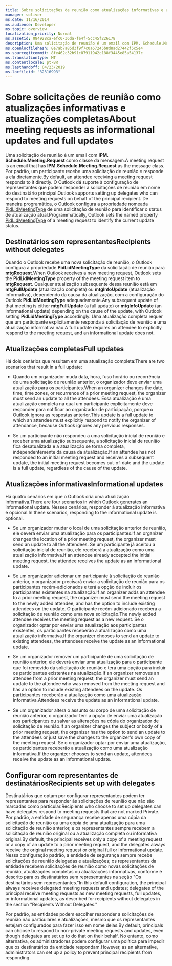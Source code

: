 ```yaml
---
title: Sobre solicitações de reunião como atualizações informativas e atualizações completas
manager: soliver
ms.date: 11/16/2014
ms.audience: Developer
ms.topic: overview
localization_priority: Normal
ms.assetid: 084928ca-efc0-36da-fe4f-5cc45f226178
description: Uma solicitação de reunião é um email com IPM. Schedule.Meeting.Request como classe da mensagem. Por padrão, um participante recebe uma solicitação de reunião e responde a ela diretamente.
ms.openlocfilehash: 8e7ab7a85d3f9f7c0a67245b8d8ad27442f5c5e4
ms.sourcegitcommit: 8fe462c32b91c87911942c188f3445e85a54137c
ms.translationtype: MT
ms.contentlocale: pt-BR
ms.lasthandoff: 04/23/2019
ms.locfileid: "32316993"
---
```

# <a name="about-meeting-requests-as-informational-updates-and-full-updates"></a><span data-ttu-id="9747d-104">Sobre solicitações de reunião como atualizações informativas e atualizações completas</span><span class="sxs-lookup"><span data-stu-id="9747d-104">About meeting requests as informational updates and full updates</span></span>

<span data-ttu-id="9747d-105">Uma solicitação de reunião é um email com **IPM. Schedule.Meeting.Request** como classe da mensagem.</span><span class="sxs-lookup"><span data-stu-id="9747d-105">A meeting request is an email that has **IPM.Schedule.Meeting.Request** as the message class.</span></span> <span data-ttu-id="9747d-106">Por padrão, um participante recebe uma solicitação de reunião e responde a ela diretamente.</span><span class="sxs-lookup"><span data-stu-id="9747d-106">By default, an attendee receiving a meeting request responds to it directly.</span></span> <span data-ttu-id="9747d-107">O Outlook dá suporte à configuração de representantes que podem responder a solicitações de reunião em nome do destinatário principal.</span><span class="sxs-lookup"><span data-stu-id="9747d-107">Outlook supports setting up delegates who can respond to meeting requests on behalf of the principal recipient.</span></span> <span data-ttu-id="9747d-108">De maneira programática, o Outlook configura a propriedade nomeada [PidLidMeetingType](https://msdn.microsoft.com/library/290b290c-7836-4a7e-bf1a-8d0225a07e56%28Office.15%29.aspx) de uma solicitação de reunião para identificar o status de atualização atual.</span><span class="sxs-lookup"><span data-stu-id="9747d-108">Programmatically, Outlook sets the named property [PidLidMeetingType](https://msdn.microsoft.com/library/290b290c-7836-4a7e-bf1a-8d0225a07e56%28Office.15%29.aspx) of a meeting request to identify the current update status.</span></span> 
  
## <a name="recipients-without-delegates"></a><span data-ttu-id="9747d-109">Destinatários sem representantes</span><span class="sxs-lookup"><span data-stu-id="9747d-109">Recipients without delegates</span></span>

<span data-ttu-id="9747d-110">Quando o Outlook recebe uma nova solicitação de reunião, o Outlook configura a propriedade **PidLidMeetingType** da solicitação de reunião para **mtgRequest**.</span><span class="sxs-lookup"><span data-stu-id="9747d-110">When Outlook receives a new meeting request, Outlook sets the **PidLidMeetingType** property of the meeting request item to **mtgRequest**.</span></span> <span data-ttu-id="9747d-111">Qualquer atualização subsequente dessa reunião está em **mtgFullUpdate** (atualização completa) ou **mtgInfoUpdate** (atualização informativa), dependendo da causa da atualização, com a configuração do Outlook **PidLidMeetingType** adequadamente.</span><span class="sxs-lookup"><span data-stu-id="9747d-111">Any subsequent update of that meeting is either **mtgFullUpdate** (a full update) or **mtgInfoUpdate** (an informational update) depending on the cause of the update, with Outlook setting **PidLidMeetingType** accordingly.</span></span> <span data-ttu-id="9747d-112">Uma atualização completa requer que um participante explicitamente responda à solicitação de reunião e uma atualização informativa não.</span><span class="sxs-lookup"><span data-stu-id="9747d-112">A full update requires an attendee to explicitly respond to the meeting request, and an informational update does not.</span></span> 
  
## <a name="full-updates"></a><span data-ttu-id="9747d-113">Atualizações completas</span><span class="sxs-lookup"><span data-stu-id="9747d-113">Full updates</span></span>

<span data-ttu-id="9747d-114">Há dois cenários que resultam em uma atualização completa:</span><span class="sxs-lookup"><span data-stu-id="9747d-114">There are two scenarios that result in a full update:</span></span>
  
- <span data-ttu-id="9747d-115">Quando um organizador muda data, hora, fuso horário ou recorrência de uma solicitação de reunião anterior, o organizador deve enviar uma atualização para os participantes.</span><span class="sxs-lookup"><span data-stu-id="9747d-115">When an organizer changes the date, time, time zones, or recurrence of a prior meeting request, the organizer must send an update to all the attendees.</span></span> <span data-ttu-id="9747d-116">Essa atualização é uma atualização completa na qual um participante explicitamente deve responder para notificar ao organizador de participação, porque o Outlook ignora as respostas anterior.</span><span class="sxs-lookup"><span data-stu-id="9747d-116">This update is a full update to which an attendee must explicitly respond to notify the organizer of attendance, because Outlook ignores any previous responses.</span></span>
    
- <span data-ttu-id="9747d-117">Se um participante não respondeu a uma solicitação inicial de reunião e receber uma atualização subsequente, a solicitação inicial de reunião fica desatualizada e a atualização se torna completa, independentemente da causa da atualização.</span><span class="sxs-lookup"><span data-stu-id="9747d-117">If an attendee has not responded to an initial meeting request and receives a subsequent update, the initial meeting request becomes out-of-date and the update is a full update, regardless of the cause of the update.</span></span>
    
## <a name="informational-updates"></a><span data-ttu-id="9747d-118">Atualizações informativas</span><span class="sxs-lookup"><span data-stu-id="9747d-118">Informational updates</span></span>

<span data-ttu-id="9747d-119">Há quatro cenários em que o Outlook cria uma atualização informativa.</span><span class="sxs-lookup"><span data-stu-id="9747d-119">There are four scenarios in which Outlook generates an informational update.</span></span> <span data-ttu-id="9747d-120">Nesses cenários, responder à atualização informativa é opcional.</span><span class="sxs-lookup"><span data-stu-id="9747d-120">In these scenarios, responding to the informational update is optional.</span></span>
  
- <span data-ttu-id="9747d-121">Se um organizador mudar o local de uma solicitação anterior de reunião, ele deverá enviar uma atualização para os participantes.</span><span class="sxs-lookup"><span data-stu-id="9747d-121">If an organizer changes the location of a prior meeting request, the organizer must send an update to all the attendees.</span></span> <span data-ttu-id="9747d-122">Se um participante já aceitou a solicitação inicial de reunião, ele receberá a atualização como uma atualização informativa.</span><span class="sxs-lookup"><span data-stu-id="9747d-122">If an attendee already accepted the initial meeting request, the attendee receives the update as an informational update.</span></span>
    
- <span data-ttu-id="9747d-123">Se um organizador adicionar um participante à solicitação de reunião anterior, o organizador precisará enviar a solicitação de reunião para os participantes recém-adicionados e terá a opção de incluir os participantes existentes na atualização.</span><span class="sxs-lookup"><span data-stu-id="9747d-123">If an organizer adds an attendee to a prior meeting request, the organizer must send the meeting request to the newly added attendee, and has the option to include existing attendees on the update.</span></span> <span data-ttu-id="9747d-124">O participante recém-adicionado receberá a solicitação de reunião como uma nova solicitação.</span><span class="sxs-lookup"><span data-stu-id="9747d-124">The newly added attendee receives the meeting request as a new request.</span></span> <span data-ttu-id="9747d-125">Se o organizador optar por enviar uma atualização aos participantes existentes, os participantes receberão a atualização como uma atualização informativa.</span><span class="sxs-lookup"><span data-stu-id="9747d-125">If the organizer chooses to send an update to existing attendees, the attendees receive the update as an informational update.</span></span>
    
- <span data-ttu-id="9747d-126">Se um organizador remover um participante de uma solicitação de reunião anterior, ele deverá enviar uma atualização para o participante que foi removido da solicitação de reunião e terá uma opção para incluir os participantes existentes na atualização.</span><span class="sxs-lookup"><span data-stu-id="9747d-126">If an organizer removes an attendee from a prior meeting request, the organizer must send an update to the attendee who was removed from the meeting request and has an option to include existing attendees on the update.</span></span> <span data-ttu-id="9747d-127">Os participantes receberão a atualização como uma atualização informativa.</span><span class="sxs-lookup"><span data-stu-id="9747d-127">Attendees receive the update as an informational update.</span></span>
    
- <span data-ttu-id="9747d-128">Se um organizador altera o assunto ou corpo de uma solicitação de reunião anterior, o organizador tem a opção de enviar uma atualização aos participantes ou salvar as alterações na cópia do organizador de solicitação de reunião.</span><span class="sxs-lookup"><span data-stu-id="9747d-128">If an organizer changes the subject or body of a prior meeting request, the organizer has the option to send an update to the attendees or just save the changes to the organizer's own copy of the meeting request.</span></span> <span data-ttu-id="9747d-129">Se o organizador optar por enviar uma atualização, os participantes receberão a atualização como uma atualização informativa.</span><span class="sxs-lookup"><span data-stu-id="9747d-129">If the organizer chooses to send an update, attendees receive the update as an informational update.</span></span>
    
## <a name="recipients-set-up-with-delegates"></a><span data-ttu-id="9747d-130">Configurar com representantes de destinatários</span><span class="sxs-lookup"><span data-stu-id="9747d-130">Recipients set up with delegates</span></span>

<span data-ttu-id="9747d-131">Destinatários que optam por configurar representantes podem ter representantes para responder às solicitações de reunião que não são marcadas como particular.</span><span class="sxs-lookup"><span data-stu-id="9747d-131">Recipients who choose to set up delegates can have delegates respond to meeting requests that are not marked Private.</span></span> <span data-ttu-id="9747d-132">Por padrão, a entidade de segurança recebe apenas uma cópia da solicitação de reunião ou uma cópia de uma atualização para uma solicitação de reunião anterior, e os representantes sempre recebem a solicitação de reunião original ou a atualização completa ou informativa original.</span><span class="sxs-lookup"><span data-stu-id="9747d-132">By default, the principal receives only a copy of a meeting request or a copy of an update to a prior meeting request, and the delegates always receive the original meeting request or original full or informational update.</span></span> <span data-ttu-id="9747d-133">Nessa configuração padrão, a entidade de segurança sempre recebe solicitações de reunião delegadas e atualizações; os representantes da entidade recebem solicitações de reunião como novas solicitações de reunião, atualizações completas ou atualizações informativas, conforme é descrito para os destinatários sem representantes na seção "Os destinatários sem representantes."</span><span class="sxs-lookup"><span data-stu-id="9747d-133">In this default configuration, the principal always receives delegated meeting requests and updates; delegates of the principal receive meeting requests as new meeting requests, full updates, or informational updates, as described for recipients without delegates in the section "Recipients Without Delegates."</span></span>
  
<span data-ttu-id="9747d-134">Por padrão, as entidades podem escolher responder a solicitações de reunião não particulares e atualizações, mesmo que os representantes estejam configurados para fazer isso em nome delas.</span><span class="sxs-lookup"><span data-stu-id="9747d-134">By default, principals can choose to respond to non-private meeting requests and updates, even though delegates are set up to do that on their behalf.</span></span> <span data-ttu-id="9747d-135">No entanto, como alternativa, os administradores podem configurar uma política para impedir que os destinatários da entidade respondam.</span><span class="sxs-lookup"><span data-stu-id="9747d-135">However, as an alternative, administrators can set up a policy to prevent principal recipients from responding.</span></span>
  

